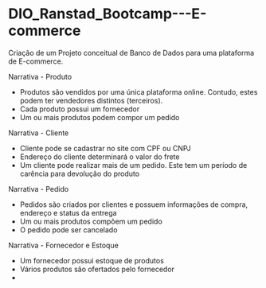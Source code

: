 # DIO_Ranstad_Bootcamp---E-commerce

Criação de um Projeto conceitual de Banco de Dados para uma plataforma de E-commerce.

Narrativa - Produto
- Produtos são vendidos por uma única plataforma online. Contudo, estes podem ter vendedores distintos (terceiros).
- Cada produto possui um fornecedor
- Um ou mais produtos podem compor um pedido

Narrativa - Cliente
- Cliente pode se cadastrar no site com CPF ou CNPJ
- Endereço do cliente determinará o valor do frete
- Um cliente pode realizar mais de um pedido. Este tem um período de carência para devolução do produto

Narrativa - Pedido
- Pedidos são criados por clientes e possuem informações de compra, endereço e status da entrega
- Um ou mais produtos compõem um pedido
- O pedido pode ser cancelado

Narrativa - Fornecedor e Estoque
- Um fornecedor possui estoque de produtos
- Vários produtos são ofertados pelo fornecedor
- 
